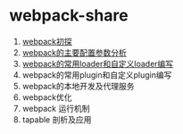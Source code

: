 # webpack-share
1. [webpack初探](http://www.zeromike.net/2017/07/01/webpack%E5%88%9D%E6%8E%A2/#more)
2. [webpack的主要配置参数分析](http://www.zeromike.net/2017/07/07/webpack%E7%9A%84%E4%B8%BB%E8%A6%81%E9%85%8D%E7%BD%AE%E5%8F%82%E6%95%B0%E5%88%86%E6%9E%90/)
3. [webpack的常用loader和自定义loader编写](http://www.zeromike.net/2017/07/13/webpack%E5%B8%B8%E7%94%A8loader%E5%92%8C%E5%A6%82%E4%BD%95%E5%86%99%E4%B8%80%E4%B8%AAloader/)
4. webpack的常用plugin和自定义plugin编写
5. webpack的本地开发及代理服务
6. webpack优化
7. webpack 运行机制
8. tapable 剖析及应用
